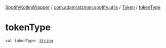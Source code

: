 [SpotifyKotlinWrapper](../../index.md) / [com.adamratzman.spotify.utils](../index.md) / [Token](index.md) / [tokenType](./token-type.md)

# tokenType

`val tokenType: `[`String`](https://kotlinlang.org/api/latest/jvm/stdlib/kotlin/-string/index.html)